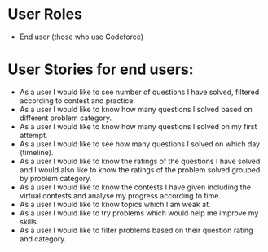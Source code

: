 # User Roles
- End user (those who use Codeforce)

# User Stories for end users:
- As a user I would like to see number of questions I have solved, filtered according to contest and practice.
- As a user I would like to know how many questions I solved based on different problem category.
- As a user I would like to know how many questions I solved on my first attempt.
- As a user I would like to see how many questions I solved on which day (timeline).
- As a user I would like to know the ratings of the questions I have solved and I would also like to know the ratings of the problem solved grouped by problem category.
- As a user I would like to know the contests I have given including the virtual contests and analyse my progress according to time. 
- As a user I would like to know topics which I am weak at.
- As a user I would like to try problems which would help me improve my skills.
- As a user I would like to filter problems based on their question rating and category.
